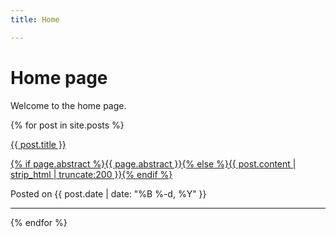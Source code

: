 ```yaml
---
title: Home

---
```


# Home page

Welcome to the home page.


<div id="recent_post_previews">

  {% for post in site.posts %}
  
<div>
  <a href="{{ post.url }}">
    <div>
    <p id="post_title">{{ post.title }}</p>
    <p id="post_preview">{% if page.abstract %}{{ page.abstract }}{% else %}{{ post.content | strip_html | truncate:200 }}{% endif %}</p>
    </div>
  </a>
  <p id="post_msg">Posted on {{ post.date | date: "%B %-d, %Y" }}</p>
</div>
<hr />
  {% endfor %}

</div>